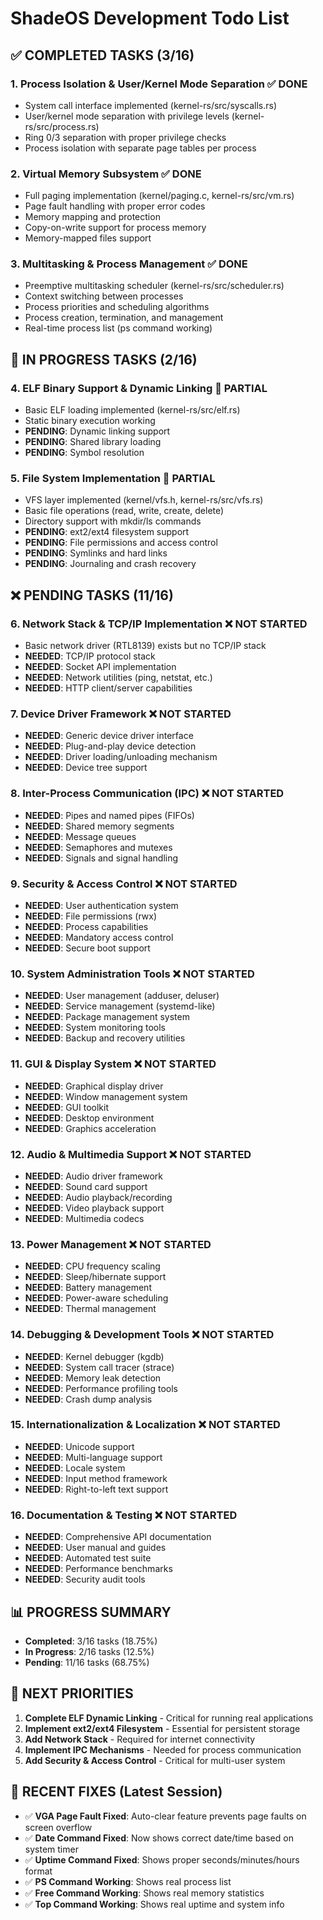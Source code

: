 # ShadeOS Development Todo List

## ✅ COMPLETED TASKS (3/16)

### 1. Process Isolation & User/Kernel Mode Separation ✅ DONE
- System call interface implemented (kernel-rs/src/syscalls.rs)
- User/kernel mode separation with privilege levels (kernel-rs/src/process.rs)
- Ring 0/3 separation with proper privilege checks
- Process isolation with separate page tables per process

### 2. Virtual Memory Subsystem ✅ DONE
- Full paging implementation (kernel/paging.c, kernel-rs/src/vm.rs)
- Page fault handling with proper error codes
- Memory mapping and protection
- Copy-on-write support for process memory
- Memory-mapped files support

### 3. Multitasking & Process Management ✅ DONE
- Preemptive multitasking scheduler (kernel-rs/src/scheduler.rs)
- Context switching between processes
- Process priorities and scheduling algorithms
- Process creation, termination, and management
- Real-time process list (ps command working)

## 🔄 IN PROGRESS TASKS (2/16)

### 4. ELF Binary Support & Dynamic Linking 🔄 PARTIAL
- Basic ELF loading implemented (kernel-rs/src/elf.rs)
- Static binary execution working
- **PENDING**: Dynamic linking support
- **PENDING**: Shared library loading
- **PENDING**: Symbol resolution

### 5. File System Implementation 🔄 PARTIAL
- VFS layer implemented (kernel/vfs.h, kernel-rs/src/vfs.rs)
- Basic file operations (read, write, create, delete)
- Directory support with mkdir/ls commands
- **PENDING**: ext2/ext4 filesystem support
- **PENDING**: File permissions and access control
- **PENDING**: Symlinks and hard links
- **PENDING**: Journaling and crash recovery

## ❌ PENDING TASKS (11/16)

### 6. Network Stack & TCP/IP Implementation ❌ NOT STARTED
- Basic network driver (RTL8139) exists but no TCP/IP stack
- **NEEDED**: TCP/IP protocol stack
- **NEEDED**: Socket API implementation
- **NEEDED**: Network utilities (ping, netstat, etc.)
- **NEEDED**: HTTP client/server capabilities

### 7. Device Driver Framework ❌ NOT STARTED
- **NEEDED**: Generic device driver interface
- **NEEDED**: Plug-and-play device detection
- **NEEDED**: Driver loading/unloading mechanism
- **NEEDED**: Device tree support

### 8. Inter-Process Communication (IPC) ❌ NOT STARTED
- **NEEDED**: Pipes and named pipes (FIFOs)
- **NEEDED**: Shared memory segments
- **NEEDED**: Message queues
- **NEEDED**: Semaphores and mutexes
- **NEEDED**: Signals and signal handling

### 9. Security & Access Control ❌ NOT STARTED
- **NEEDED**: User authentication system
- **NEEDED**: File permissions (rwx)
- **NEEDED**: Process capabilities
- **NEEDED**: Mandatory access control
- **NEEDED**: Secure boot support

### 10. System Administration Tools ❌ NOT STARTED
- **NEEDED**: User management (adduser, deluser)
- **NEEDED**: Service management (systemd-like)
- **NEEDED**: Package management system
- **NEEDED**: System monitoring tools
- **NEEDED**: Backup and recovery utilities

### 11. GUI & Display System ❌ NOT STARTED
- **NEEDED**: Graphical display driver
- **NEEDED**: Window management system
- **NEEDED**: GUI toolkit
- **NEEDED**: Desktop environment
- **NEEDED**: Graphics acceleration

### 12. Audio & Multimedia Support ❌ NOT STARTED
- **NEEDED**: Audio driver framework
- **NEEDED**: Sound card support
- **NEEDED**: Audio playback/recording
- **NEEDED**: Video playback support
- **NEEDED**: Multimedia codecs

### 13. Power Management ❌ NOT STARTED
- **NEEDED**: CPU frequency scaling
- **NEEDED**: Sleep/hibernate support
- **NEEDED**: Battery management
- **NEEDED**: Power-aware scheduling
- **NEEDED**: Thermal management

### 14. Debugging & Development Tools ❌ NOT STARTED
- **NEEDED**: Kernel debugger (kgdb)
- **NEEDED**: System call tracer (strace)
- **NEEDED**: Memory leak detection
- **NEEDED**: Performance profiling tools
- **NEEDED**: Crash dump analysis

### 15. Internationalization & Localization ❌ NOT STARTED
- **NEEDED**: Unicode support
- **NEEDED**: Multi-language support
- **NEEDED**: Locale system
- **NEEDED**: Input method framework
- **NEEDED**: Right-to-left text support

### 16. Documentation & Testing ❌ NOT STARTED
- **NEEDED**: Comprehensive API documentation
- **NEEDED**: User manual and guides
- **NEEDED**: Automated test suite
- **NEEDED**: Performance benchmarks
- **NEEDED**: Security audit tools

## 📊 PROGRESS SUMMARY

- **Completed**: 3/16 tasks (18.75%)
- **In Progress**: 2/16 tasks (12.5%)
- **Pending**: 11/16 tasks (68.75%)

## 🎯 NEXT PRIORITIES

1. **Complete ELF Dynamic Linking** - Critical for running real applications
2. **Implement ext2/ext4 Filesystem** - Essential for persistent storage
3. **Add Network Stack** - Required for internet connectivity
4. **Implement IPC Mechanisms** - Needed for process communication
5. **Add Security & Access Control** - Critical for multi-user system

## 🐛 RECENT FIXES (Latest Session)

- ✅ **VGA Page Fault Fixed**: Auto-clear feature prevents page faults on screen overflow
- ✅ **Date Command Fixed**: Now shows correct date/time based on system timer
- ✅ **Uptime Command Fixed**: Shows proper seconds/minutes/hours format
- ✅ **PS Command Working**: Shows real process list
- ✅ **Free Command Working**: Shows real memory statistics
- ✅ **Top Command Working**: Shows real uptime and system info